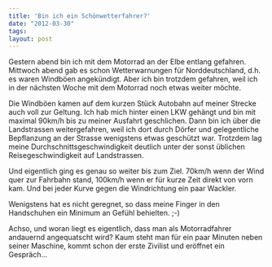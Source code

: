 ```yaml
---
title: 'Bin ich ein Schönwetterfahrer?'
date: "2012-03-30"
tags: 
layout: post
---
```

Gestern abend bin ich mit dem Motorrad an der Elbe entlang gefahren. Mittwoch abend gab es schon Wetterwarnungen für Norddeutschland, d.h. es waren Windböen angekündigt. Aber ich bin trotzdem gefahren, weil ich in der nächsten Woche mit dem Motorrad noch etwas weiter möchte.

Die Windböen kamen auf dem kurzen Stück Autobahn auf meiner Strecke auch voll zur Geltung. Ich hab mich hinter einen LKW gehängt und bin mit maximal 90km/h bis zu meiner Ausfahrt geschlichen. Dann bin ich über die Landstrassen weitergefahren, weil ich dort durch Dörfer und gelegentliche Bepflanzung an der Strasse wenigstens etwas geschützt war. Trotzdem lag meine Durchschnittsgeschwindigkeit deutlich unter der sonst üblichen Reisegeschwindigkeit auf Landstrassen.

Und eigentlich ging es genau so weiter bis zum Ziel. 70km/h wenn der Wind quer zur Fahrbahn stand, 100km/h wenn er für kurze Zeit direkt von vorn kam. Und bei jeder Kurve gegen die Windrichtung ein paar Wackler.

Wenigstens hat es nicht geregnet, so dass meine Finger in den Handschuhen ein Minimum an Gefühl behielten. ;-)

Achso, und woran liegt es eigentlich, dass man als Motorradfahrer andauernd angequatscht wird? Kaum steht man für ein paar Minuten neben seiner Maschine, kommt schon der erste Zivilist und eröffnet ein Gespräch...
